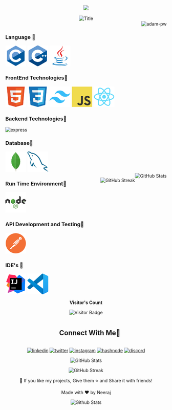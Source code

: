 
<!--Header Image-->
<p align="center">
  <img src="https://i.imgur.com/a0GX9Qz.png" height="200"/>
</p>


<!--Header Name GIF or Animation-->
<div align="center">
  <img src="https://readme-typing-svg.herokuapp.com?font=Architects+Daughter&color=%ffffff&size=50&center=true&vCenter=true&height=60&width=600&lines=Heyyy!+I'm+Neeraj+Hariyale;Welcome+to+my+profile!" alt="Title"></img>
</div>

<!--GIF -->
<div style="display: flex; justify-content: flex-end;"><img align="right" src="https://github.com/Adam-pw/Adam-pw/blob/main/animation_500_kxa883sd.gif" alt="adam-pw" /></div>


<!---Language-->
<div align="left">
    <h3 align="left" >Language 🚀</h3>
    <img src="https://github.com/devicons/devicon/blob/master/icons/c/c-original.svg" alt="C" width="65">
    <img src="https://github.com/devicons/devicon/blob/master/icons/cplusplus/cplusplus-original.svg" alt="C++" width="65">
    <img src="https://github.com/devicons/devicon/blob/master/icons/java/java-original.svg" alt="Java" width="65">
</div>



<!--FrontEnd Technologies-->
<div align="left">
    <h3 align="left">FrontEnd Technologies🚀</h3>
        <img src="https://github.com/devicons/devicon/blob/master/icons/html5/html5-original.svg" alt="HTML" width="65">
        <img src="https://github.com/devicons/devicon/blob/master/icons/css3/css3-original.svg" alt="CSS" width="65">
        <img src="https://github.com/devicons/devicon/blob/master/icons/tailwindcss/tailwindcss-original.svg" alt="tailwind CSS" width="65">
        <img src="https://github.com/devicons/devicon/blob/master/icons/javascript/javascript-original.svg" alt="JavaScript" width="65">
        <img src="https://github.com/devicons/devicon/blob/master/icons/react/react-original.svg" alt="React" width="65">      
</div>


<!--Backend Tecnologies-->
<div align="left">
    <h3 align="left">Backend Technologies🚀</h3>
        <img src="https://i.imgur.com/gRzDY4j.png" alt="express" width="70" height="75">
</div>



<!--Database-->
<div align="left">
    <h3 align="left">Database🚀</h3>
        <img src="https://github.com/devicons/devicon/blob/master/icons/mongodb/mongodb-original.svg" alt="Mongo DB" width="65">
        <img src="https://github.com/devicons/devicon/blob/master/icons/mysql/mysql-original.svg" alt="MySQL" width="65">
</div>

<!-- Github Stats-->
<div align="right">
  <img src="https://github-readme-stats.vercel.app/api?username=neerajhariyale&show_icons=true&title_color=7A7ADB&icon_color=2234AE&text_color=D3D3D3&bg_color=0,000000,130F40&locale=en" alt="GitHub Stats" align="right" />
</div>

<p align="right">
       <img src="https://github-readme-streak-stats.herokuapp.com/?user=neerajhariyale&background=000000&stroke=130F40&ring=2234AE&fire=D3D3D3&currStreakNum=D3D3D3&sideNums=D3D3D3&currStreakLabel=D3D3D3&sideLabels=D3D3D3&dates=D3D3D3" alt="GitHub Streak " align="right"  />

<!--Run Time Environment-->
<div align="left">
    <h3 align="left">Run Time Environment🚀</h3>
        <img src="https://github.com/devicons/devicon/blob/master/icons/nodejs/nodejs-original-wordmark.svg" alt="Node js" width="65">
</div>


<!--API Development and Testing-->
<div align="left">
    <h3 align="left">API Development and Testing🚀</h3>
        <img src="https://github.com/devicons/devicon/blob/master/icons/postman/postman-original.svg" alt="postman" width="65">
</div>


<!--IDE'S-->
 <div align="left">
        <h3 align="left">IDE's 🚀</h3>
        <img src="https://github.com/devicons/devicon/blob/master/icons/intellij/intellij-original.svg" alt="Intellij" width="65">
        <img src="https://github.com/devicons/devicon/blob/master/icons/vscode/vscode-original.svg" alt="VsCode" width="65">
    </div>




       

<!-- Visitor's -->
<p align="center"><b>Visitor's Count</b></p>
<p align="center">
  <img src="https://profile-counter.glitch.me/neerajhariyale/count.svg" alt="Visitor Badge"/>
</p>


<!-- Connect with me -->
<!--h2 without bottom border-->
<div id="user-content-toc">
  <ul align="center">
    <summary><h2 style="display: inline-block">Connect With Me🤝</h2></summary>
  </ul>
</div>

<!--icons and links-->
<p align="center">
<a href="https://www.linkedin.com/in/1010nishant/" target="blank"><img align="center" src="https://user-images.githubusercontent.com/88904952/234979284-68c11d7f-1acc-4f0c-ac78-044e1037d7b0.png" alt="linkedin" height="50" width="50" /></a>
<a href="https://twitter.com/1010nishant" target="blank"><img align="center" src="https://user-images.githubusercontent.com/88904952/234980676-61bfb021-ecc8-48f7-88e6-34c1b06c4a58.png" alt="twitter" height="50" width="50" /></a> 
<a href="https://www.instagram.com/nishant.jangir.1010/" target="blank"><img align="center" src="https://user-images.githubusercontent.com/88904952/234981169-2dd1e58f-4b7e-468c-8213-034ba62156c3.png" alt="instagram" height="50" width="50" /></a>
<a href="https://1010nishant.hashnode.dev/" target="blank"><img align="center" src="https://user-images.githubusercontent.com/88904952/234982196-562aea17-5532-4550-8c08-1c7cb994a541.png" alt="hashnode" height="50" width="50" /></a>
<a href="https://discordapp.com/users/957722095381540874" target="blank"><img align="center" src="https://user-images.githubusercontent.com/88904952/234982627-019fd336-6248-453c-9b05-97c13fd1d207.png" alt="discord" height="50" width="50" /></a>
  
</p>


<!-- Github Stats-->
<p align="center">
  <img src="https://github-readme-stats.vercel.app/api?username=neerajhariyale&show_icons=true&title_color=7A7ADB&icon_color=2234AE&text_color=D3D3D3&bg_color=0,000000,130F40&locale=en" alt="GitHub Stats" />
</p>

<p align="center">
       <img src="https://github-readme-streak-stats.herokuapp.com/?user=neerajhariyale&background=000000&stroke=130F40&ring=2234AE&fire=D3D3D3&currStreakNum=D3D3D3&sideNums=D3D3D3&currStreakLabel=D3D3D3&sideLabels=D3D3D3&dates=D3D3D3" alt="GitHub Streak" />


<!--FOOTER-->
<p align="center">🤍 If you like my projects, Give them ⭐ and Share it with friends!</p>
</p>
<p align="center">Made with ❤️ by Neeraj</p>


<!--Footer GIF-->
<p align="center">
        <img src="https://raw.githubusercontent.com/bornmay/bornmay/Update/svg/Bottom.svg" alt="Github Stats" />
</p>

